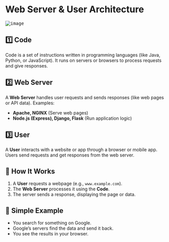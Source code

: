 # Web Server & User Architecture

<kbd>![image](img/k8s-architecture.png)</kbd>

## 1️⃣ Code  

Code is a set of instructions written in programming languages (like Java, Python, or JavaScript). It runs on servers or browsers to process requests and give responses.  

## 2️⃣ Web Server  

A **Web Server** handles user requests and sends responses (like web pages or API data). Examples:  

- **Apache, NGINX** (Serve web pages)  
- **Node.js (Express), Django, Flask** (Run application logic)  

## 3️⃣ User  

A **User** interacts with a website or app through a browser or mobile app. Users send requests and get responses from the web server.  

## 🔄 How It Works  

1. A **User** requests a webpage (e.g., `www.example.com`).  
2. The **Web Server** processes it using the **Code**.  
3. The server sends a response, displaying the page or data.  

## 🚀 Simple Example  

- You search for something on Google.  
- Google’s servers find the data and send it back.  
- You see the results in your browser.
